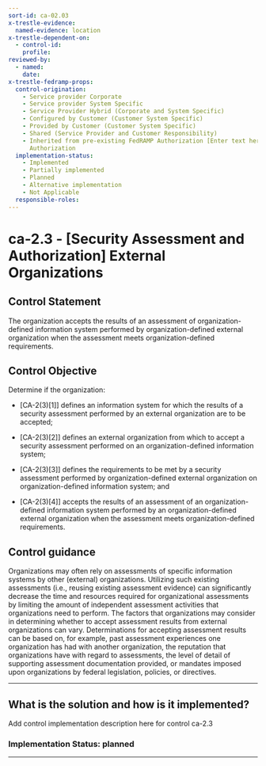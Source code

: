 ```yaml
---
sort-id: ca-02.03
x-trestle-evidence:
  named-evidence: location
x-trestle-dependent-on:
  - control-id:
    profile:
reviewed-by:
  - named:
    date:
x-trestle-fedramp-props:
  control-origination:
    - Service provider Corporate
    - Service provider System Specific
    - Service Provider Hybrid (Corporate and System Specific)
    - Configured by Customer (Customer System Specific)
    - Provided by Customer (Customer System Specific)
    - Shared (Service Provider and Customer Responsibility)
    - Inherited from pre-existing FedRAMP Authorization [Enter text here], Date of
      Authorization
  implementation-status:
    - Implemented
    - Partially implemented
    - Planned
    - Alternative implementation
    - Not Applicable
  responsible-roles:
---
```


# ca-2.3 - \[Security Assessment and Authorization\] External Organizations

## Control Statement

The organization accepts the results of an assessment of organization-defined information system performed by organization-defined external organization when the assessment meets organization-defined requirements.

## Control Objective

Determine if the organization:

- \[CA-2(3)[1]\] defines an information system for which the results of a security assessment performed by an external organization are to be accepted;

- \[CA-2(3)[2]\] defines an external organization from which to accept a security assessment performed on an organization-defined information system;

- \[CA-2(3)[3]\] defines the requirements to be met by a security assessment performed by organization-defined external organization on organization-defined information system; and

- \[CA-2(3)[4]\] accepts the results of an assessment of an organization-defined information system performed by an organization-defined external organization when the assessment meets organization-defined requirements.

## Control guidance

Organizations may often rely on assessments of specific information systems by other (external) organizations. Utilizing such existing assessments (i.e., reusing existing assessment evidence) can significantly decrease the time and resources required for organizational assessments by limiting the amount of independent assessment activities that organizations need to perform. The factors that organizations may consider in determining whether to accept assessment results from external organizations can vary. Determinations for accepting assessment results can be based on, for example, past assessment experiences one organization has had with another organization, the reputation that organizations have with regard to assessments, the level of detail of supporting assessment documentation provided, or mandates imposed upon organizations by federal legislation, policies, or directives.

______________________________________________________________________

## What is the solution and how is it implemented?

Add control implementation description here for control ca-2.3

### Implementation Status: planned

______________________________________________________________________
